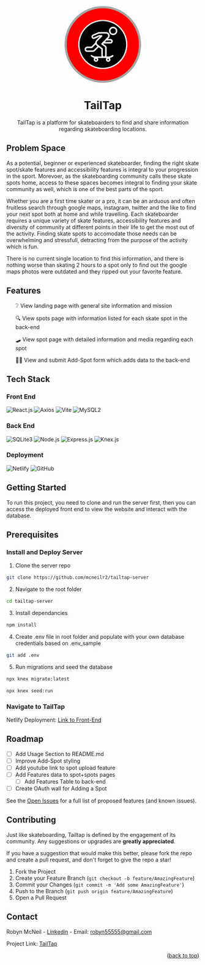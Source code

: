 <p align="center">
<img alt="Tailtap Logo" width="200" src="https://github.com/mcneilr2/tailtap.io/blob/a0cee0aaa3d48edc9bc7c1421858be50d4996184/src/assets/images/tailtap-logo.svg">
</p>

<h1 align="center">TailTap</h1>

  <p align="center">
    TailTap is a platform for skateboarders to find and share information regarding skateboarding locations.
<!--     <br />
    <a href="https://github.com/github_username/repo_name"><strong>Explore the docs »</strong>
    <br />
    <br />
    <a href="https://github.com/github_username/repo_name">View Demo
    ·
    <a href="https://github.com/github_username/repo_name/issues/new?labels=bug&template=bug-report---.md">Report Bug
    ·
    <a href="https://github.com/github_username/repo_name/issues/new?labels=enhancement&template=feature-request---.md">Request Feature
  </p> -->
</div>

<h2>Problem Space</h2>

<p>
As a potential, beginner or experienced skateboarder, finding the right skate spot/skate features and accessibility features is integral to your progression in the sport. Morevoer, as the skateboarding community calls these skate spots home, access to these spaces becomes integral to finding your skate community as well,
which is one of the best parts of the sport.

Whether you are a first time skater or a pro, it can be an arduous and often fruitless search through google maps, instagram, twitter and the like to find your next spot both at home and while travelling. Each skateboarder requires a unique variety of skate features, accessibility features and diversity of community at different points in their life to get the most out of the activity. Finding skate spots to accomodate those needs can be overwhelming and stressfull, detracting from the purpose of the activity which is fun.

There is no current single location to find this information, and there is nothing worse than skating 2 hours to a spot only to find out the google maps photos were outdated and they ripped out your favorite feature.

</p>

<h2>Features</h2>
<ul "list-style-type"="none">

❔ View landing page with general site information and mission

🔍 View spots page with information listed for each skate spot in the back-end

🛹 View spot page with detailed information and media regarding each spot

💁🏽 View and submit Add-Spot form which adds data to the back-end

</ul>

<h2>Tech Stack</h2>
<h3>Front End</h3>
<p align="left">

  <img alt="React.js" src="https://img.shields.io/badge/React-%2320232A.svg?logo=react&logoColor=%2361DAFB">
    <img alt="Axios" src="https://img.shields.io/badge/Axios-%2361DAFB.svg?logo=axios&logoColor=black">
    <img alt="Vite" src="https://img.shields.io/badge/Vite-%23646CFF.svg?logo=vite&logoColor=white">
      <img alt="MySQL2" src="https://img.shields.io/badge/MySQL2-%2300f.svg?logo=mysql&logoColor=white">
    </p>
    <h3>Back End</h3>

<p align="left">
  <img alt="SQLite3" src="https://img.shields.io/badge/SQLite3-%23003B57.svg?logo=sqlite&logoColor=white">
  <img alt="Node.js" src="https://img.shields.io/badge/Node.js-%23339933.svg?logo=nodedotjs&logoColor=white">
  <img alt="Express.js" src="https://img.shields.io/badge/Express.js-%23000000.svg?logo=express&logoColor=white">
    <img alt="Knex.js" src="https://img.shields.io/badge/Knex.js-%23339933.svg?logo=nodedotjs&logoColor=white">
</p>
<h3>Deployment</h3>
<p align="left">
  <img alt="Netlify" src="https://img.shields.io/badge/Netlify-%2300C7B7.svg?logo=netlify&logoColor=white">
  <img alt="GitHub" src="https://img.shields.io/badge/GitHub-%23181717.svg?logo=github&logoColor=white">
</p>

<h2>Getting Started</h2>

To run this project, you need to clone and run the server first, then you can access the deployed front end to view the website and interact with the database.

<h2>Prerequisites</h2>
<h3>Install and Deploy Server</h3>

1.  Clone the server repo

```sh
git clone https://github.com/mcneilr2/tailtap-server
```

2.  Navigate to the root folder

```sh
cd tailtap-server
```

3.  Install dependancies

```sh
npm install
```

4.  Create .env file in root folder and populate with your own database credentials based on .env_sample

```sh
git add .env
```

5.  Run migrations and seed the database

```sh
npx knex migrate:latest
```

```sh
npx knex seed:run
```

<h3>Navigate to TailTap</h3>

Netlify Deployment: [Link to Front-End](https://bright-fox-8fd2ba.netlify.app/)

<h2>Roadmap</h2>

- [ ] Add Usage Section to README.md
- [ ] Improve Add-Spot styling
- [ ] Add youtube link to spot upload feature
- [ ] Add Features data to spot+spots pages
  - [ ] Add Features Table to back-end
- [ ] Create OAuth wall for Adding a Spot

See the [Open Issues](https://github.com/mcneilr2/tailtap.io/issues) for a full list of proposed features (and known issues).

<h2>Contributing</h2>

Just like skateboarding, Tailtap is defined by the engagement of its community. Any suggestions or upgrades are **greatly appreciated**.

If you have a suggestion that would make this better, please fork the repo and create a pull request, and don't forget to give the repo a star!

1. Fork the Project
2. Create your Feature Branch (`git checkout -b feature/AmazingFeature`)
3. Commit your Changes (`git commit -m 'Add some AmazingFeature'`)
4. Push to the Branch (`git push origin feature/AmazingFeature`)
5. Open a Pull Request

<h2>Contact</h2>

Robyn McNeil - [Linkedin](https://www.linkedin.com/in/mcneilrobyn/) - Email: robyn55555@gmail.com

Project Link: [TailTap](https://github.com/mcneilr2/tailtap.io)

<p align="right">(<a href="#readme-top">back to top</a>)</p>
